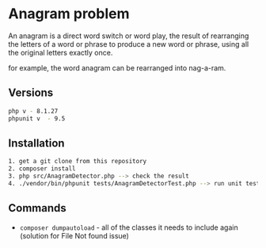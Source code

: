 # Anagram problem

An anagram is a direct word switch or word play, the result of rearranging the letters of a word or phrase to produce a new word or phrase, using all the original letters exactly once. 

for example, the word anagram can be rearranged into nag-a-ram.

## Versions
```bash
php v - 8.1.27
phpunit v  - 9.5
```

## Installation


```bash
1. get a git clone from this repository
2. composer install
3. php src/AnagramDetector.php --> check the result
4. ./vendor/bin/phpunit tests/AnagramDetectorTest.php --> run unit tests

```

## Commands

- `composer dumpautoload` - all of the classes it needs to include again (solution for File Not found issue)